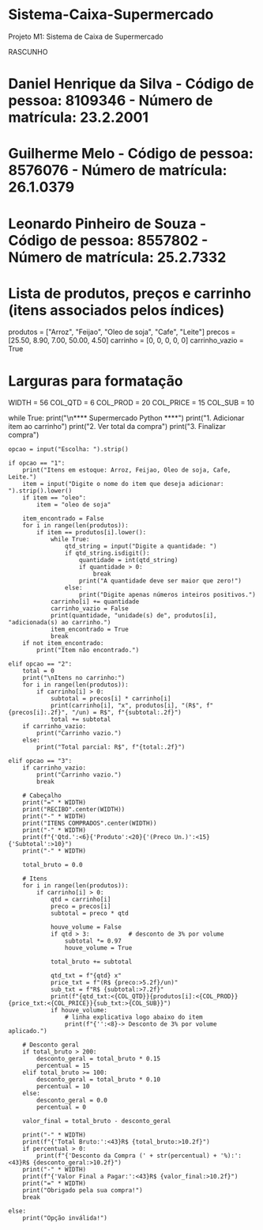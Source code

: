 # Sistema-Caixa-Supermercado
Projeto M1: Sistema de Caixa de Supermercado

RASCUNHO
# Daniel Henrique da Silva   - Código de pessoa: 8109346 - Número de matrícula: 23.2.2001
# Guilherme Melo             - Código de pessoa: 8576076 - Número de matrícula: 26.1.0379
# Leonardo Pinheiro de Souza - Código de pessoa: 8557802 - Número de matrícula: 25.2.7332

# Lista de produtos, preços e carrinho (itens associados pelos índices)
produtos = ["Arroz", "Feijao", "Oleo de soja", "Cafe", "Leite"]
precos   = [25.50, 8.90, 7.00, 50.00, 4.50]
carrinho = [0, 0, 0, 0, 0]
carrinho_vazio = True

# Larguras para formatação
WIDTH = 56
COL_QTD = 6
COL_PROD = 20
COL_PRICE = 15
COL_SUB = 10

while True:
    print("\n**** Supermercado Python ****")
    print("1. Adicionar item ao carrinho")
    print("2. Ver total da compra")
    print("3. Finalizar compra")

    opcao = input("Escolha: ").strip()

    if opcao == "1":
        print("Itens em estoque: Arroz, Feijao, Oleo de soja, Cafe, Leite.")
        item = input("Digite o nome do item que deseja adicionar: ").strip().lower()
        if item == "oleo":
            item = "oleo de soja"

        item_encontrado = False
        for i in range(len(produtos)):
            if item == produtos[i].lower():
                while True:
                    qtd_string = input("Digite a quantidade: ")
                    if qtd_string.isdigit():
                        quantidade = int(qtd_string)
                        if quantidade > 0:
                            break
                        print("A quantidade deve ser maior que zero!")
                    else:
                        print("Digite apenas números inteiros positivos.")
                carrinho[i] += quantidade
                carrinho_vazio = False
                print(quantidade, "unidade(s) de", produtos[i], "adicionada(s) ao carrinho.")
                item_encontrado = True
                break
        if not item_encontrado:
            print("Item não encontrado.")

    elif opcao == "2":
        total = 0
        print("\nItens no carrinho:")
        for i in range(len(produtos)):
            if carrinho[i] > 0:
                subtotal = precos[i] * carrinho[i]
                print(carrinho[i], "x", produtos[i], "(R$", f"{precos[i]:.2f}", "/un) = R$", f"{subtotal:.2f}")
                total += subtotal
        if carrinho_vazio:
            print("Carrinho vazio.")
        else:
            print("Total parcial: R$", f"{total:.2f}")

    elif opcao == "3":
        if carrinho_vazio:
            print("Carrinho vazio.")
            break

        # Cabeçalho
        print("=" * WIDTH)
        print("RECIBO".center(WIDTH))
        print("-" * WIDTH)
        print("ITENS COMPRADOS".center(WIDTH))
        print("-" * WIDTH)
        print(f"{'Qtd.':<6}{'Produto':<20}{'(Preco Un.)':<15}{'Subtotal':>10}")
        print("-" * WIDTH)

        total_bruto = 0.0

        # Itens
        for i in range(len(produtos)):
            if carrinho[i] > 0:
                qtd = carrinho[i]
                preco = precos[i]
                subtotal = preco * qtd

                houve_volume = False
                if qtd > 3:           # desconto de 3% por volume
                    subtotal *= 0.97
                    houve_volume = True

                total_bruto += subtotal

                qtd_txt = f"{qtd} x"
                price_txt = f"(R$ {preco:>5.2f}/un)"
                sub_txt = f"R$ {subtotal:>7.2f}"
                print(f"{qtd_txt:<{COL_QTD}}{produtos[i]:<{COL_PROD}}{price_txt:<{COL_PRICE}}{sub_txt:>{COL_SUB}}")
                if houve_volume:
                    # linha explicativa logo abaixo do item
                    print(f"{'':<8}-> Desconto de 3% por volume aplicado.")

        # Desconto geral
        if total_bruto > 200:
            desconto_geral = total_bruto * 0.15
            percentual = 15
        elif total_bruto >= 100:
            desconto_geral = total_bruto * 0.10
            percentual = 10
        else:
            desconto_geral = 0.0
            percentual = 0

        valor_final = total_bruto - desconto_geral

        print("-" * WIDTH)
        print(f"{'Total Bruto:':<43}R$ {total_bruto:>10.2f}")
        if percentual > 0:
            print(f"{'Desconto da Compra (' + str(percentual) + '%):':<43}R$ {desconto_geral:>10.2f}")
        print("-" * WIDTH)
        print(f"{'Valor Final a Pagar:':<43}R$ {valor_final:>10.2f}")
        print("=" * WIDTH)
        print("Obrigado pela sua compra!")
        break

    else:
        print("Opção inválida!")
